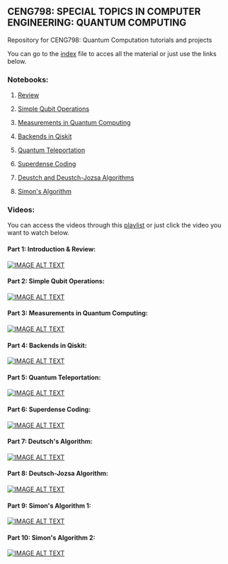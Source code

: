 ## CENG798: SPECIAL TOPICS IN COMPUTER ENGINEERING: QUANTUM COMPUTING 
Repository for CENG798: Quantum Computation tutorials and projects

You can go to the [index](index.ipynb) file to acces all the material or just use the links below.

### Notebooks:

1. [Review](notebooks/1-Review.ipynb)

2. [Simple Qubit Operations](notebooks/2-Simple_Qubit_Ops.ipynb)

3. [Measurements in Quantum Computing](notebooks/3-Measurements.ipynb)

4. [Backends in Qiskit](notebooks/4-Backends.ipynb)

5. [Quantum Teleportation](notebooks/5-Quantum_Teleportation.ipynb)

6. [Superdense Coding](notebooks/6-Superdense_Coding.ipynb)

7. [Deustch and Deustch-Jozsa Algorithms](notebooks/7-Deustch_and_Deustch-Jozsa_Algorithms.ipynb)

8. [Simon's Algorithm](notebooks/8-Simons_Algorithm.ipynb)

### Videos:

You can access the videos through this [playlist](https://www.youtube.com/playlist?list=PLZWImuZNeE4On0ioy4HqMRSUFhIqJS6g2) or just click the video you want to watch below.

#### Part 1: Introduction & Review:           

[![IMAGE ALT TEXT](http://img.youtube.com/vi/qSOJMcaexrg/0.jpg)](http://www.youtube.com/watch?v=qSOJMcaexrg) 

#### Part 2: Simple Qubit Operations:

[![IMAGE ALT TEXT](http://img.youtube.com/vi/Gm47G03w9VU/0.jpg)](http://www.youtube.com/watch?v=Gm47G03w9VU)

#### Part 3: Measurements in Quantum Computing:

[![IMAGE ALT TEXT](http://img.youtube.com/vi/JVFbOJOpJ7g/0.jpg)](http://www.youtube.com/watch?v=JVFbOJOpJ7g)

#### Part 4: Backends in Qiskit:

[![IMAGE ALT TEXT](http://img.youtube.com/vi/NOFxY_VZjpU/0.jpg)](http://www.youtube.com/watch?v=NOFxY_VZjpU)

#### Part 5: Quantum Teleportation:

[![IMAGE ALT TEXT](http://img.youtube.com/vi/eHcDKsId5RQ/0.jpg)](http://www.youtube.com/watch?v=eHcDKsId5RQ)

#### Part 6: Superdense Coding:

[![IMAGE ALT TEXT](http://img.youtube.com/vi/4Equ6lHC9vw/0.jpg)](http://www.youtube.com/watch?v=4Equ6lHC9vw)

#### Part 7: Deutsch's Algorithm:

[![IMAGE ALT TEXT](http://img.youtube.com/vi/dimkv5o4HgM/0.jpg)](http://www.youtube.com/watch?v=dimkv5o4HgM)

#### Part 8: Deutsch-Jozsa Algorithm:

[![IMAGE ALT TEXT](http://img.youtube.com/vi/U2ArvgYRslA/0.jpg)](http://www.youtube.com/watch?v=U2ArvgYRslA)

#### Part 9: Simon's Algorithm 1:

[![IMAGE ALT TEXT](http://img.youtube.com/vi/5xwmXXt0oxg/0.jpg)](http://www.youtube.com/watch?v=5xwmXXt0oxg)

#### Part 10: Simon's Algorithm 2:

[![IMAGE ALT TEXT](http://img.youtube.com/vi/E_kVIs65f_I/0.jpg)](http://www.youtube.com/watch?v=E_kVIs65f_I)



